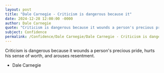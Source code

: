 ```yaml
---
layout: post
title: "Dale Carnegie - Criticism is dangerous because it"
date: 2024-12-28 12:00:00 -0000
author: Dale Carnegie
quote: "Criticism is dangerous because it wounds a person's precious pride, hurts his sense of worth, and arouses resentment."
subject: Confidence
permalink: /Confidence/Dale Carnegie/Dale Carnegie - Criticism is dangerous because it
---
```


Criticism is dangerous because it wounds a person's precious pride, hurts his sense of worth, and arouses resentment.

- Dale Carnegie
